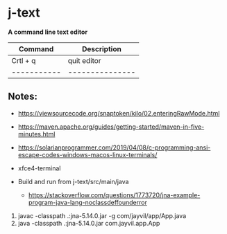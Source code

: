 # j-text
**A command line text editor** <br>

|**Command**|**Description**|
|-----------|---------------|
| Crtl + q  | quit editor   |
|-----------|---------------|

## Notes:
- https://viewsourcecode.org/snaptoken/kilo/02.enteringRawMode.html
- https://maven.apache.org/guides/getting-started/maven-in-five-minutes.html
- https://solarianprogrammer.com/2019/04/08/c-programming-ansi-escape-codes-windows-macos-linux-terminals/
- xfce4-terminal

- Build and run from j-text/src/main/java
  - https://stackoverflow.com/questions/1773720/jna-example-program-java-lang-noclassdeffounderror

1. javac -classpath .:jna-5.14.0.jar -g com/jayvil/app/App.java<br>
2. java -classpath .:jna-5.14.0.jar com.jayvil.app.App<br>
